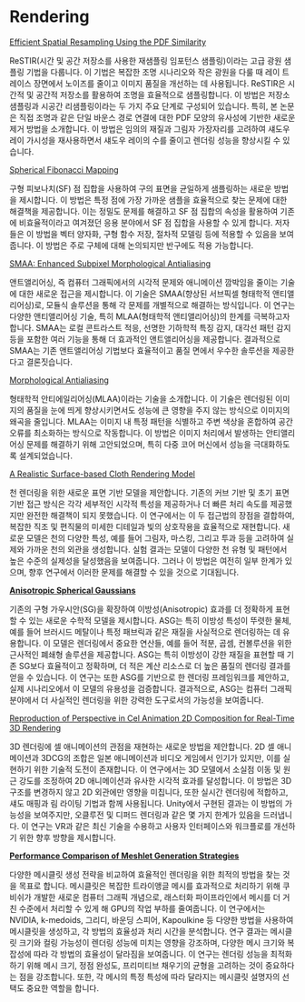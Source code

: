 # Rendering

[Efficient Spatial Resampling Using the PDF Similarity](3/Efficient%20Spatial%20Resampling%20Using%20the%20PDF%20Similar%202a9b8aa26a8144438c038d79e5d5541b)

ReSTIR(시간 및 공간 저장소를 사용한 재샘플링 임포턴스 샘플링)이라는 고급 광원 샘플링 기법을 다룹니다. 이 기법은 복잡한 조명 시나리오와 작은 광원을 다룰 때 레이 트레이스 장면에서 노이즈를 줄이고 이미지 품질을 개선하는 데 사용됩니다. ReSTIR은 시간적 및 공간적 저장소를 활용하여 조명을 효율적으로 샘플링합니다. 이 방법은 저장소 샘플링과 시공간 리샘플링이라는 두 가지 주요 단계로 구성되어 있습니다. 특히, 본 논문은 직접 조명과 같은 단일 바운스 경로 연결에 대한 PDF 모양의 유사성에 기반한 새로운 제거 방법을 소개합니다. 이 방법은 임의의 재질과 그림자 가장자리를 고려하여 섀도우 레이 가시성을 재사용하면서 섀도우 레이의 수를 줄이고 렌더링 성능을 향상시킬 수 있습니다.

[Spherical Fibonacci Mapping](3/Spherical%20Fibonacci%20Mapping%206fce33854ab24672ab3f859410c97b4f)

구형 피보나치(SF) 점 집합을 사용하여 구의 표면을 균일하게 샘플링하는 새로운 방법을 제시합니다. 이 방법은 특정 점에 가장 가까운 샘플을 효율적으로 찾는 문제에 대한 해결책을 제공합니다. 이는 정밀도 문제를 해결하고 SF 점 집합의 속성을 활용하여 기존에 비효율적이라고 여겨졌던 응용 분야에서 SF 점 집합을 사용할 수 있게 합니다. 저자들은 이 방법을 벡터 양자화, 구형 함수 저장, 절차적 모델링 등에 적용할 수 있음을 보여줍니다. 이 방법은 주로 구체에 대해 논의되지만 반구에도 적용 가능합니다.

[SMAA: Enhanced Subpixel Morphological Antialiasing](3/SMAA%20Enhanced%20Subpixel%20Morphological%20Antialiasing%2016f5d1c52ca54fd596c0b3a56b1f813d)

앤트앨리어싱, 즉 컴퓨터 그래픽에서의 시각적 문제와 애니메이션 깜박임을 줄이는 기술에 대한 새로운 접근을 제시합니다. 이 기술은 SMAA(향상된 서브픽셀 형태학적 앤티앨리어싱)로, 모듈식 솔루션을 통해 각 문제를 개별적으로 해결하는 방식입니다. 이 연구는 다양한 앤티앨리어싱 기술, 특히 MLAA(형태학적 앤티앨리어싱)의 한계를 극복하고자 합니다. SMAA는 로컬 콘트라스트 적응, 선명한 기하학적 특징 감지, 대각선 패턴 감지 등을 포함한 여러 기능을 통해 더 효과적인 앤트앨리어싱을 제공합니다. 결과적으로 SMAA는 기존 앤트앨리어싱 기법보다 효율적이고 품질 면에서 우수한 솔루션을 제공한다고 결론짓습니다.

[Morphological Antialiasing](3/Morphological%20Antialiasing%20d7feaf2b27ab40bc8f0b1a672bfd2ef7)

형태학적 안티에일리어싱(MLAA)이라는 기술을 소개합니다. 이 기술은 렌더링된 이미지의 품질을 눈에 띄게 향상시키면서도 성능에 큰 영향을 주지 않는 방식으로 이미지의 왜곡을 줄입니다. MLAA는 이미지 내 특정 패턴을 식별하고 주변 색상을 혼합하여 공간 오류를 최소화하는 방식으로 작동합니다. 이 방법은 이미지 처리에서 발생하는 안티앨리어싱 문제를 해결하기 위해 고안되었으며, 특히 다중 코어 머신에서 성능을 극대화하도록 설계되었습니다.

[A Realistic Surface-based Cloth Rendering Model](3/A%20Realistic%20Surface-based%20Cloth%20Rendering%20Model%20617f04258751418e8a6fe595f01b942b)

천 렌더링을 위한 새로운 표면 기반 모델을 제안합니다. 기존의 커브 기반 및 초기 표면 기반 접근 방식은 각각 세부적인 시각적 특성을 제공하거나 더 빠른 처리 속도를 제공했지만 완전한 해결책이 되지 못했습니다. 이 연구에서는 이 두 접근법의 장점을 결합하여, 복잡한 직조 및 편직물의 미세한 디테일과 빛의 상호작용을 효율적으로 재현합니다. 새로운 모델은 천의 다양한 특성, 예를 들어 그림자, 마스킹, 그리고 투과 등을 고려하여 실제와 가까운 천의 외관을 생성합니다. 실험 결과는 모델이 다양한 천 유형 및 패턴에서 높은 수준의 실제성을 달성했음을 보여줍니다. 그러나 이 방법은 여전히 일부 한계가 있으며, 향후 연구에서 이러한 문제를 해결할 수 있을 것으로 기대됩니다.

[**Anisotropic Spherical Gaussians**](3/Anisotropic%20Spherical%20Gaussians%200f539780fd6e41228756ac17eb2ce93b)

기존의 구형 가우시안(SG)을 확장하여 이방성(Anisotropic) 효과를 더 정확하게 표현할 수 있는 새로운 수학적 모델을 제시합니다. ASG는 특히 이방성 특성이 뚜렷한 물체, 예를 들어 브러시드 메탈이나 특정 패브릭과 같은 재질을 사실적으로 렌더링하는 데 유용합니다. 이 모델은 렌더링에서 중요한 연산들, 예를 들어 적분, 곱셈, 컨볼루션을 위한 근사적인 폐쇄형 솔루션을 제공합니다. ASG는 특히 이방성이 강한 재질을 표현할 때 기존 SG보다 효율적이고 정확하며, 더 적은 계산 리소스로 더 높은 품질의 렌더링 결과를 얻을 수 있습니다. 이 연구는 또한 ASG를 기반으로 한 렌더링 프레임워크를 제안하고, 실제 시나리오에서 이 모델의 유용성을 검증합니다. 결과적으로, ASG는 컴퓨터 그래픽 분야에서 더 사실적인 렌더링을 위한 강력한 도구로서의 가능성을 보여줍니다.

[Reproduction of Perspective in Cel Animation 2D Composition for Real-Time 3D Rendering](3/Reproduction%20of%20Perspective%20in%20Cel%20Animation%202D%20Co%201727ca4569cd4f5da355ae993e78bdc7)

3D 렌더링에 셀 애니메이션의 관점을 재현하는 새로운 방법을 제안합니다. 2D 셀 애니메이션과 3DCG의 조합은 일본 애니메이션과 비디오 게임에서 인기가 있지만, 이를 실현하기 위한 기술적 도전이 존재합니다. 이 연구에서는 3D 모델에서 소실점 이동 및 원근 강도를 조정하여 2D 애니메이션과 유사한 시각적 효과를 달성합니다. 이 방법은 3D 구조를 변경하지 않고 2D 외관에만 영향을 미칩니다, 또한 실시간 렌더링에 적합하고, 섀도 매핑과 림 라이팅 기법과 함께 사용됩니다. Unity에서 구현된 결과는 이 방법의 가능성을 보여주지만, 오클루전 및 디퍼드 렌더링과 같은 몇 가지 한계가 있음을 드러냅니다. 이 연구는 VR과 같은 최신 기술을 수용하고 사용자 인터페이스와 워크플로를 개선하기 위한 향후 방향을 제시합니다.

[**Performance Comparison of Meshlet Generation Strategies**](3/Performance%20Comparison%20of%20Meshlet%20Generation%20Strat%20b1dd2dc0756b46d59d1bdb3cd0057b34)

다양한 메시클릿 생성 전략을 비교하여 효율적인 렌더링을 위한 최적의 방법을 찾는 것을 목표로 합니다. 메시클릿은 복잡한 트라이앵글 메시를 효과적으로 처리하기 위해 쿠비쉬가 개발한 새로운 컴퓨터 그래픽 개념으로, 래스터화 파이프라인에서 메시를 더 거친 수준에서 처리할 수 있게 해 GPU의 작업 부하를 줄여줍니다. 이 연구에서는 NVIDIA, k-medoids, 그리디, 바운딩 스피어, Kapoulkine 등 다양한 방법을 사용하여 메시클릿을 생성하고, 각 방법의 효율성과 처리 시간을 분석합니다. 연구 결과는 메시클릿 크기와 컬링 가능성이 렌더링 성능에 미치는 영향을 강조하며, 다양한 메시 크기와 복잡성에 따라 각 방법의 효율성이 달라짐을 보여줍니다. 이 연구는 렌더링 성능을 최적화하기 위해 메시 크기, 정점 완성도, 프리미티브 채우기의 균형을 고려하는 것이 중요하다는 점을 강조합니다. 또한, 각 메시의 특정 특성에 따라 달라지는 메시클릿 설명자의 선택도 중요한 역할을 합니다.